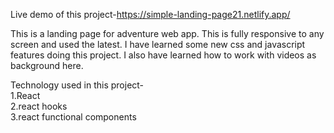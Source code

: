 Live demo of this project-https://simple-landing-page21.netlify.app/<br/>

This is a landing page for adventure web app. This is fully responsive to any screen and used the latest. I have learned some new css and javascript features doing this project. I also have learned how to work with videos as background here.

Technology used in this project-<br/>
1.React<br/>
2.react hooks<br/>
3.react functional components<br/>
